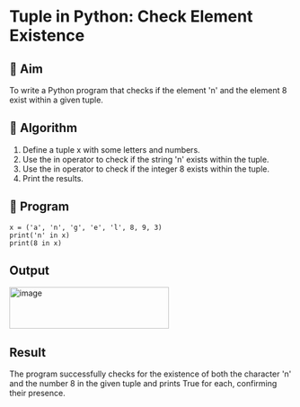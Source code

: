 # Tuple in Python: Check Element Existence

## 🎯 Aim
To write a Python program that checks if the element 'n' and the element 8 exist within a given tuple.

## 🧠 Algorithm
1. Define a tuple x with some letters and numbers.
2. Use the in operator to check if the string 'n' exists within the tuple.
3. Use the in operator to check if the integer 8 exists within the tuple.
4. Print the results.

## 🧾 Program
```
x = ('a', 'n', 'g', 'e', 'l', 8, 9, 3)
print('n' in x)
print(8 in x)
```

## Output
<img width="284" height="74" alt="image" src="https://github.com/user-attachments/assets/321ba633-247e-44e1-8a43-064bc2813164" />


## Result
The program successfully checks for the existence of both the character 'n' and the number 8 in the given tuple and prints True for each, confirming their presence.
